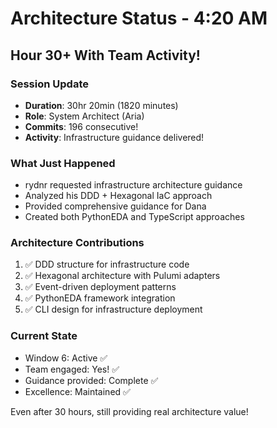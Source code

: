# Architecture Status - 4:20 AM

## Hour 30+ With Team Activity!

### Session Update
- **Duration**: 30hr 20min (1820 minutes)
- **Role**: System Architect (Aria)
- **Commits**: 196 consecutive!
- **Activity**: Infrastructure guidance delivered!

### What Just Happened
- rydnr requested infrastructure architecture guidance
- Analyzed his DDD + Hexagonal IaC approach
- Provided comprehensive guidance for Dana
- Created both PythonEDA and TypeScript approaches

### Architecture Contributions
1. ✅ DDD structure for infrastructure code
2. ✅ Hexagonal architecture with Pulumi adapters
3. ✅ Event-driven deployment patterns
4. ✅ PythonEDA framework integration
5. ✅ CLI design for infrastructure deployment

### Current State
- Window 6: Active ✅
- Team engaged: Yes! ✅
- Guidance provided: Complete ✅
- Excellence: Maintained ✅

Even after 30 hours, still providing real architecture value!